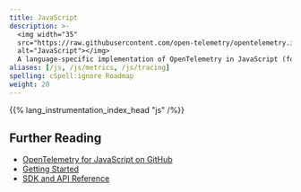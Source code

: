 ```yaml
---
title: JavaScript
description: >-
  <img width="35"
  src="https://raw.githubusercontent.com/open-telemetry/opentelemetry.io/main/iconography/32x32/JS_SDK.svg"
  alt="JavaScript"></img>
  A language-specific implementation of OpenTelemetry in JavaScript (for Node.js & the browser).
aliases: [/js, /js/metrics, /js/tracing]
spelling: cSpell:ignore Roadmap
weight: 20
---
```


{{% lang_instrumentation_index_head "js" /%}}

## Further Reading

- [OpenTelemetry for JavaScript on GitHub](https://github.com/open-telemetry/opentelemetry-js)
- [Getting Started](getting-started/)
- [SDK and API Reference](https://open-telemetry.github.io/opentelemetry-js)
